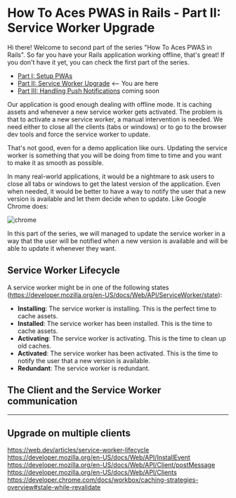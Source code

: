 # How To Aces PWAS in Rails - Part II: Service Worker Upgrade

Hi there! Welcome to second part of the series "How To Aces PWAS in Rails". So far you have your Rails application working offline, that's great! If you don't have it yet, you can check the first part of the series.

- [Part I: Setup PWAs](pwa-service-worker-installation.md)
- [Part II: Service Worker Upgrade](pwa-service-worker-upgrade.md) &lt;-- You are here
- [Part III: Handling Push Notifications](pwa-service-worker-upgrade.md) coming soon

Our application is good enough dealing with offline mode. It is caching assets and whenever a new service worker gets activated. The problem is that to activate a new service worker, a manual intervention is needed.
We need either to close all the clients (tabs or windows) or to go to the browser dev tools and force the service worker
to update.

That's not good, even for a demo application like ours. Updating the service worker is something that you will be doing
from time to time and you want to make it as smooth as possible.

In many real-world applications, it would be a nightmare to ask users to close all tabs or windows to get the latest version of the application. Even when needed, it would be better to have a way to notify the user that a new version is available and let them decide when to update. Like 
Google Chrome does:

![chrome](https://static.wixstatic.com/media/0235b9_30889c7f61414b59bb22666fcf9e3ce1~mv2.png/v1/fill/w_560,h_280,al_c,lg_1,q_95/0235b9_30889c7f61414b59bb22666fcf9e3ce1~mv2.webp)

In this part of the series, we will managed to update the service worker in a way that the user will be notified when
a new version is available and will be able to update it whenever they want.

## Service Worker Lifecycle

A service worker might be in one of the following states (https://developer.mozilla.org/en-US/docs/Web/API/ServiceWorker/state):

- **Installing**: The service worker is installing. This is the perfect time to cache assets.
- **Installed**: The service worker has been installed. This is the time to cache assets.
- **Activating**: The service worker is activating. This is the time to clean up old caches.
- **Activated**: The service worker has been activated. This is the time to notify the user that a new version is
    available.
- **Redundant**: The service worker is redundant.

## The Client and the Service Worker communication

----

## Upgrade on multiple clients

https://web.dev/articles/service-worker-lifecycle
https://developer.mozilla.org/en-US/docs/Web/API/InstallEvent
https://developer.mozilla.org/en-US/docs/Web/API/Client/postMessage
https://developer.mozilla.org/en-US/docs/Web/API/Clients
https://developer.chrome.com/docs/workbox/caching-strategies-overview#stale-while-revalidate
